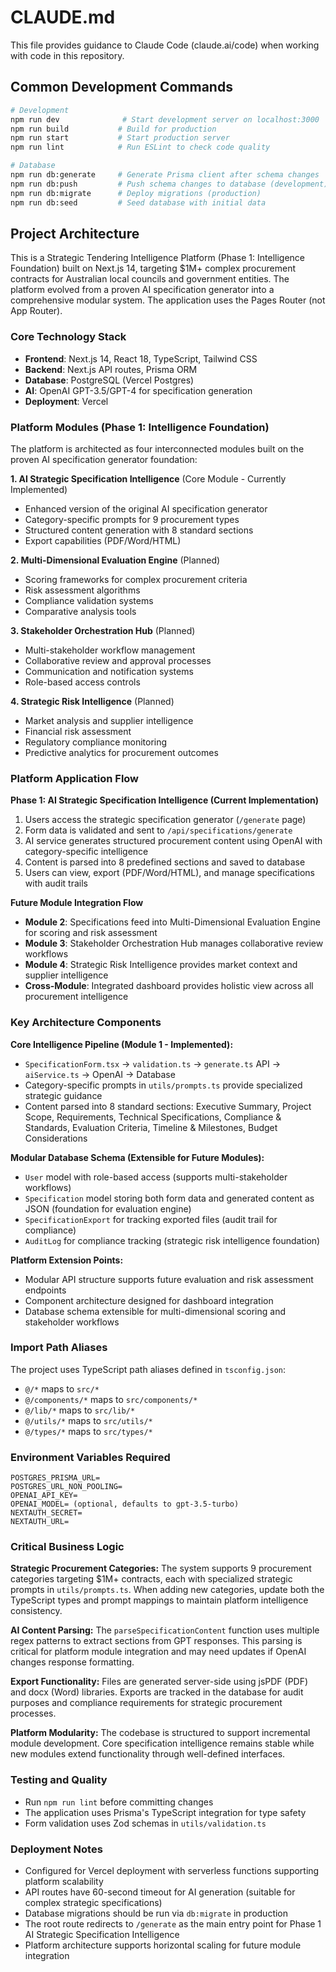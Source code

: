 # CLAUDE.md

This file provides guidance to Claude Code (claude.ai/code) when working with code in this repository.

## Common Development Commands

```bash
# Development
npm run dev              # Start development server on localhost:3000
npm run build           # Build for production
npm run start           # Start production server
npm run lint            # Run ESLint to check code quality

# Database
npm run db:generate     # Generate Prisma client after schema changes
npm run db:push         # Push schema changes to database (development)
npm run db:migrate      # Deploy migrations (production)
npm run db:seed         # Seed database with initial data
```

## Project Architecture

This is a Strategic Tendering Intelligence Platform (Phase 1: Intelligence Foundation) built on Next.js 14, targeting $1M+ complex procurement contracts for Australian local councils and government entities. The platform evolved from a proven AI specification generator into a comprehensive modular system. The application uses the Pages Router (not App Router).

### Core Technology Stack
- **Frontend**: Next.js 14, React 18, TypeScript, Tailwind CSS
- **Backend**: Next.js API routes, Prisma ORM
- **Database**: PostgreSQL (Vercel Postgres)
- **AI**: OpenAI GPT-3.5/GPT-4 for specification generation
- **Deployment**: Vercel

### Platform Modules (Phase 1: Intelligence Foundation)

The platform is architected as four interconnected modules built on the proven AI specification generator foundation:

**1. AI Strategic Specification Intelligence** (Core Module - Currently Implemented)
- Enhanced version of the original AI specification generator
- Category-specific prompts for 9 procurement types
- Structured content generation with 8 standard sections
- Export capabilities (PDF/Word/HTML)

**2. Multi-Dimensional Evaluation Engine** (Planned)
- Scoring frameworks for complex procurement criteria
- Risk assessment algorithms
- Compliance validation systems
- Comparative analysis tools

**3. Stakeholder Orchestration Hub** (Planned)
- Multi-stakeholder workflow management
- Collaborative review and approval processes
- Communication and notification systems
- Role-based access controls

**4. Strategic Risk Intelligence** (Planned)
- Market analysis and supplier intelligence
- Financial risk assessment
- Regulatory compliance monitoring
- Predictive analytics for procurement outcomes

### Platform Application Flow

**Phase 1: AI Strategic Specification Intelligence (Current Implementation)**
1. Users access the strategic specification generator (`/generate` page)
2. Form data is validated and sent to `/api/specifications/generate`
3. AI service generates structured procurement content using OpenAI with category-specific intelligence
4. Content is parsed into 8 predefined sections and saved to database
5. Users can view, export (PDF/Word/HTML), and manage specifications with audit trails

**Future Module Integration Flow**
- **Module 2**: Specifications feed into Multi-Dimensional Evaluation Engine for scoring and risk assessment
- **Module 3**: Stakeholder Orchestration Hub manages collaborative review workflows
- **Module 4**: Strategic Risk Intelligence provides market context and supplier intelligence
- **Cross-Module**: Integrated dashboard provides holistic view across all procurement intelligence

### Key Architecture Components

**Core Intelligence Pipeline (Module 1 - Implemented):**
- `SpecificationForm.tsx` → `validation.ts` → `generate.ts` API → `aiService.ts` → OpenAI → Database
- Category-specific prompts in `utils/prompts.ts` provide specialized strategic guidance
- Content parsed into 8 standard sections: Executive Summary, Project Scope, Requirements, Technical Specifications, Compliance & Standards, Evaluation Criteria, Timeline & Milestones, Budget Considerations

**Modular Database Schema (Extensible for Future Modules):**
- `User` model with role-based access (supports multi-stakeholder workflows)
- `Specification` model storing both form data and generated content as JSON (foundation for evaluation engine)
- `SpecificationExport` for tracking exported files (audit trail for compliance)
- `AuditLog` for compliance tracking (strategic risk intelligence foundation)

**Platform Extension Points:**
- Modular API structure supports future evaluation and risk assessment endpoints
- Component architecture designed for dashboard integration
- Database schema extensible for multi-dimensional scoring and stakeholder workflows

### Import Path Aliases
The project uses TypeScript path aliases defined in `tsconfig.json`:
- `@/*` maps to `src/*`
- `@/components/*` maps to `src/components/*` 
- `@/lib/*` maps to `src/lib/*`
- `@/utils/*` maps to `src/utils/*`
- `@/types/*` maps to `src/types/*`

### Environment Variables Required
```
POSTGRES_PRISMA_URL=
POSTGRES_URL_NON_POOLING=
OPENAI_API_KEY=
OPENAI_MODEL= (optional, defaults to gpt-3.5-turbo)
NEXTAUTH_SECRET=
NEXTAUTH_URL=
```

### Critical Business Logic

**Strategic Procurement Categories:** The system supports 9 procurement categories targeting $1M+ contracts, each with specialized strategic prompts in `utils/prompts.ts`. When adding new categories, update both the TypeScript types and prompt mappings to maintain platform intelligence consistency.

**AI Content Parsing:** The `parseSpecificationContent` function uses multiple regex patterns to extract sections from GPT responses. This parsing is critical for platform module integration and may need updates if OpenAI changes response formatting.

**Export Functionality:** Files are generated server-side using jsPDF (PDF) and docx (Word) libraries. Exports are tracked in the database for audit purposes and compliance requirements for strategic procurement processes.

**Platform Modularity:** The codebase is structured to support incremental module development. Core specification intelligence remains stable while new modules extend functionality through well-defined interfaces.

### Testing and Quality
- Run `npm run lint` before committing changes
- The application uses Prisma's TypeScript integration for type safety
- Form validation uses Zod schemas in `utils/validation.ts`

### Deployment Notes
- Configured for Vercel deployment with serverless functions supporting platform scalability
- API routes have 60-second timeout for AI generation (suitable for complex strategic specifications)
- Database migrations should be run via `db:migrate` in production
- The root route redirects to `/generate` as the main entry point for Phase 1 AI Strategic Specification Intelligence
- Platform architecture supports horizontal scaling for future module integration